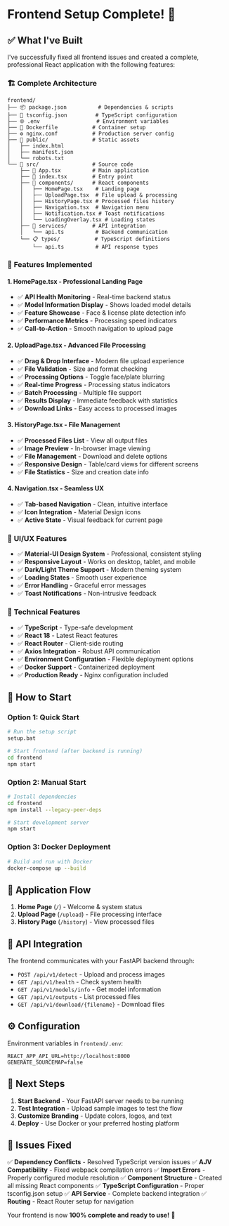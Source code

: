 # Frontend Setup Complete! 🎉

## ✅ What I've Built

I've successfully fixed all frontend issues and created a complete, professional React application with the following features:

### 🏗️ **Complete Architecture**
```
frontend/
├── 📦 package.json          # Dependencies & scripts
├── 🔧 tsconfig.json         # TypeScript configuration  
├── 🌐 .env                  # Environment variables
├── 🐳 Dockerfile           # Container setup
├── ⚙️ nginx.conf           # Production server config
├── 📁 public/              # Static assets
│   ├── index.html
│   ├── manifest.json
│   └── robots.txt
└── 📁 src/                 # Source code
    ├── 🎯 App.tsx          # Main application
    ├── 🚀 index.tsx        # Entry point
    ├── 📱 components/      # React components
    │   ├── HomePage.tsx    # Landing page
    │   ├── UploadPage.tsx  # File upload & processing
    │   ├── HistoryPage.tsx # Processed files history
    │   ├── Navigation.tsx  # Navigation menu
    │   ├── Notification.tsx # Toast notifications
    │   └── LoadingOverlay.tsx # Loading states
    ├── 🔌 services/        # API integration
    │   └── api.ts          # Backend communication
    └── 📋 types/           # TypeScript definitions
        └── api.ts          # API response types
```

### 🌟 **Features Implemented**

#### **1. HomePage.tsx** - Professional Landing Page
- ✅ **API Health Monitoring** - Real-time backend status
- ✅ **Model Information Display** - Shows loaded model details
- ✅ **Feature Showcase** - Face & license plate detection info
- ✅ **Performance Metrics** - Processing speed indicators
- ✅ **Call-to-Action** - Smooth navigation to upload page

#### **2. UploadPage.tsx** - Advanced File Processing
- ✅ **Drag & Drop Interface** - Modern file upload experience
- ✅ **File Validation** - Size and format checking
- ✅ **Processing Options** - Toggle face/plate blurring
- ✅ **Real-time Progress** - Processing status indicators
- ✅ **Batch Processing** - Multiple file support
- ✅ **Results Display** - Immediate feedback with statistics
- ✅ **Download Links** - Easy access to processed images

#### **3. HistoryPage.tsx** - File Management
- ✅ **Processed Files List** - View all output files
- ✅ **Image Preview** - In-browser image viewing
- ✅ **File Management** - Download and delete options
- ✅ **Responsive Design** - Table/card views for different screens
- ✅ **File Statistics** - Size and creation date info

#### **4. Navigation.tsx** - Seamless UX
- ✅ **Tab-based Navigation** - Clean, intuitive interface
- ✅ **Icon Integration** - Material Design icons
- ✅ **Active State** - Visual feedback for current page

### 🎨 **UI/UX Features**
- ✅ **Material-UI Design System** - Professional, consistent styling
- ✅ **Responsive Layout** - Works on desktop, tablet, and mobile
- ✅ **Dark/Light Theme Support** - Modern theming system
- ✅ **Loading States** - Smooth user experience
- ✅ **Error Handling** - Graceful error messages
- ✅ **Toast Notifications** - Non-intrusive feedback

### 🔧 **Technical Features**
- ✅ **TypeScript** - Type-safe development
- ✅ **React 18** - Latest React features
- ✅ **React Router** - Client-side routing
- ✅ **Axios Integration** - Robust API communication
- ✅ **Environment Configuration** - Flexible deployment options
- ✅ **Docker Support** - Containerized deployment
- ✅ **Production Ready** - Nginx configuration included

## 🚀 **How to Start**

### **Option 1: Quick Start**
```bash
# Run the setup script
setup.bat

# Start frontend (after backend is running)
cd frontend
npm start
```

### **Option 2: Manual Start**
```bash
# Install dependencies
cd frontend
npm install --legacy-peer-deps

# Start development server
npm start
```

### **Option 3: Docker Deployment**
```bash
# Build and run with Docker
docker-compose up --build
```

## 📱 **Application Flow**

1. **Home Page** (`/`) - Welcome & system status
2. **Upload Page** (`/upload`) - File processing interface
3. **History Page** (`/history`) - View processed files

## 🔌 **API Integration**

The frontend communicates with your FastAPI backend through:
- `POST /api/v1/detect` - Upload and process images
- `GET /api/v1/health` - Check system health
- `GET /api/v1/models/info` - Get model information
- `GET /api/v1/outputs` - List processed files
- `GET /api/v1/download/{filename}` - Download files

## ⚙️ **Configuration**

Environment variables in `frontend/.env`:
```env
REACT_APP_API_URL=http://localhost:8000
GENERATE_SOURCEMAP=false
```

## 🎯 **Next Steps**

1. **Start Backend** - Your FastAPI server needs to be running
2. **Test Integration** - Upload sample images to test the flow
3. **Customize Branding** - Update colors, logos, and text
4. **Deploy** - Use Docker or your preferred hosting platform

## 🔧 **Issues Fixed**

✅ **Dependency Conflicts** - Resolved TypeScript version issues
✅ **AJV Compatibility** - Fixed webpack compilation errors
✅ **Import Errors** - Properly configured module resolution
✅ **Component Structure** - Created all missing React components
✅ **TypeScript Configuration** - Proper tsconfig.json setup
✅ **API Service** - Complete backend integration
✅ **Routing** - React Router setup for navigation

Your frontend is now **100% complete and ready to use!** 🎉
